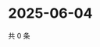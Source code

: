 # 2025-06-04

共 0 条

<!-- BEGIN ZHIHUQUESTIONS -->
<!-- 最后更新时间 Wed Jun 04 2025 02:16:23 GMT+0800 (China Standard Time) -->

<!-- END ZHIHUQUESTIONS -->
